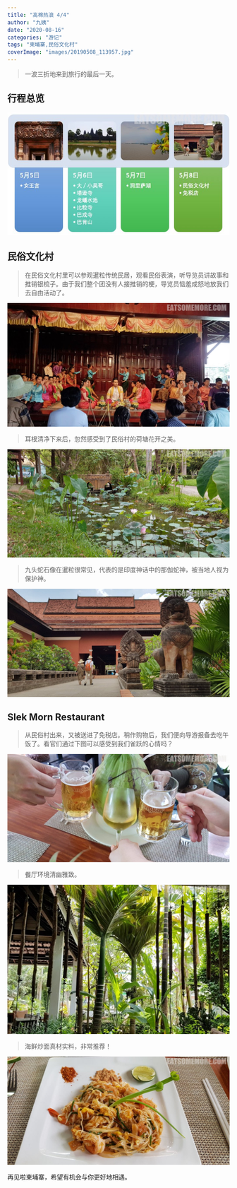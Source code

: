 ```yaml
---
title: "高棉热浪 4/4"
author: "九姨"
date: "2020-08-16"
categories: "游记"
tags: "柬埔寨,民俗文化村"
coverImage: "images/20190508_113957.jpg"
---
```


>一波三折地来到旅行的最后一天。

## 行程总览

![柬埔寨](images/cambodia.jpg)

## 民俗文化村

>在民俗文化村里可以参观暹粒传统民居，观看民俗表演，听导览员讲故事和推销银梳子。由于我们整个团没有人接推销的梗，导览员恼羞成怒地放我们去自由活动了。

![民俗文化村](images/2019-10-26-21.38.42.jpg)

>耳根清净下来后，忽然感受到了民俗村的荷塘花开之美。

![民俗文化村](images/20190508_113217.jpg)

>九头蛇石像在暹粒很常见，代表的是印度神话中的那伽蛇神，被当地人视为保护神。

![民俗文化村](images/20190508_113957.jpg)

## Slek Morn Restaurant

>从民俗村出来，又被送进了免税店。稍作购物后，我们便向导游报备去吃午饭了。看官们通过下图可以感受到我们雀跃的心情吗？

![Slek Morn Restaurant](images/20190508_124655.jpg)

>餐厅环境清幽雅致。

![Slek Morn Restaurant](images/2019-10-26-21.37.57.jpg)

>海鲜炒面真材实料，非常推荐！

![Slek Morn Restaurant](images/20190508_125829.jpg)

再见啦柬埔寨，希望有机会与你更好地相遇。